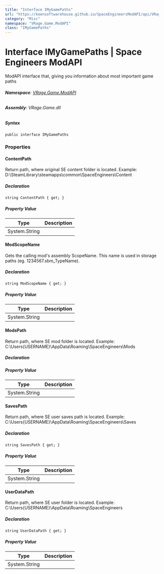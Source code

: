 ```yaml
---
title: "Interface IMyGamePaths"
url: "https://keensoftwarehouse.github.io/SpaceEngineersModAPI/api/VRage.Game.ModAPI.IMyGamePaths.html"
category: "Misc"
namespace: "VRage.Game.ModAPI"
class: "IMyGamePaths"
---
```


# Interface IMyGamePaths | Space Engineers ModAPI

ModAPI interface that, giving you information about most important game paths

###### **Namespace**: [VRage.Game.ModAPI](https://keensoftwarehouse.github.io/SpaceEngineersModAPI/api/VRage.Game.ModAPI.html)

###### **Assembly**: VRage.Game.dll

##### Syntax

```
public interface IMyGamePaths
```

### Properties

#### ContentPath

Return path, where original SE content folder is located. Example: D:\\SteamLibrary\\steamapps\\common\\SpaceEngineers\\Content

##### Declaration

```
string ContentPath { get; }
```

##### Property Value

| Type | Description |
| --- | --- |
| System.String |     |

#### ModScopeName

Gets the calling mod's assembly ScopeName. This name is used in storage paths (eg. 1234567.sbm\_TypeName).

##### Declaration

```
string ModScopeName { get; }
```

##### Property Value

| Type | Description |
| --- | --- |
| System.String |     |

#### ModsPath

Return path, where SE mod folder is located. Example: C:\\Users{USERNAME}\\AppData\\Roaming\\SpaceEngineers\\Mods

##### Declaration

##### Property Value

| Type | Description |
| --- | --- |
| System.String |     |

#### SavesPath

Return path, where SE user saves path is located. Example: C:\\Users{USERNAME}\\AppData\\Roaming\\SpaceEngineers\\Saves

##### Declaration

```
string SavesPath { get; }
```

##### Property Value

| Type | Description |
| --- | --- |
| System.String |     |

#### UserDataPath

Return path, where SE user folder is located. Example: C:\\Users{USERNAME}\\AppData\\Roaming\\SpaceEngineers

##### Declaration

```
string UserDataPath { get; }
```

##### Property Value

| Type | Description |
| --- | --- |
| System.String |     |